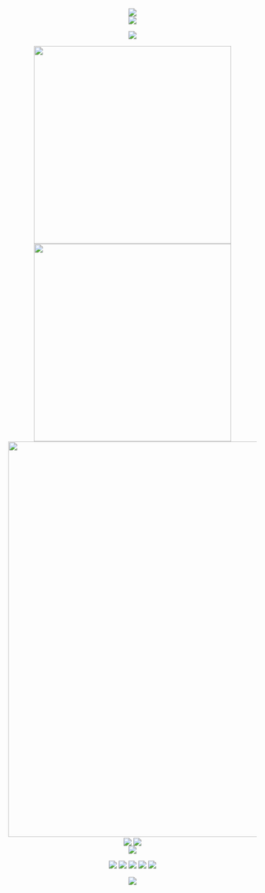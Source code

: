 
<!-- https://github.com/kyechan99/capsule-render -->
<p align="center">

<br>
<img align="center" src="https://count.getloli.com/get/@:XiaoMiaoICa?theme=rule34">
<br>
<img src="https://capsule-render.vercel.app/api?type=waving&color=timeGradient&height=300&&section=header&text=HI%20THERE!&fontSize=90&fontAlign=50&fontAlignY=30&desc=I%20am%20XiaoMiaoICa!&descAlign=50&descSize=30&descAlignY=60&animation=twinkling" />
</p>

<!-- https://github.com/DenverCoder1/readme-typing-svg -->
<p align="center">
<img src="https://readme-typing-svg.demolab.com?font=Orbitron&size=25&pause=1000&center=true&vCenter=true&random=false&width=600&lines=Welcome+to+my+GitHub+profile+page!;I+am+super+obsessed+with+programming!" />
</p>

<p align="center">
<!-- https://github.com/anuraghazra/github-readme-stats -->
<img align="center" width="400" src="https://github-readme-stats.vercel.app/api?username=XiaoMiaoICa&theme=transparent&show_icons=true&hide_border=true" />
<!-- https://github.com/DenverCoder1/github-readme-streak-stats -->
<img align="center" width="400" src="https://streak-stats.demolab.com?user=XiaoMiaoICa&theme=transparent&date_format=%5BY.%5Dn.j&hide_border=true" />
<br/>
<!-- https://github.com/Ashutosh00710/github-readme-activity-graph -->
<img width="800" src="https://github-readme-activity-graph.vercel.app/graph?username=XiaoMiaoICa&theme=github-compact&hide_border=true&area=true" />
<br/>
<!-- https://github.com/anuraghazra/github-readme-stats -->
<img align="center" src="https://github-readme-stats.vercel.app/api/wakatime?username=XiaoMiaoICa&theme=transparent&hide_border=true&layout=compact&langs_count=22" />
<!-- https://github.com/anuraghazra/github-readme-stats -->
<img align="center" src="https://github-readme-stats.vercel.app/api/top-langs/?username=XiaoMiaoICa&theme=transparent&hide_border=true&layout=donut-vertical&langs_count=6" />
<br/>
<!-- https://github.com/tandpfun/skill-icons -->
<img align="center" src="https://skillicons.dev/icons?i=py,cs,html,css,js,lua," />
  
</p>
<!-- https://github.com/badges/shields -->
<p align="center">
<a href="https://github.com/XiaoMiaoICa"><img src="https://img.shields.io/badge/GitHub-XiaoMiaoICa-blue?logo=github" /></a>
<a href="[https://space.bilibili.com/498105668](https://space.bilibili.com/1775750067)"><img src="https://img.shields.io/badge/哔哩哔哩-苗萝缘莉雫-pink?logo=bilibili" /></a>
<a href="[[ https://img.shields.io/badge/QQ-XiaoMiaoIa-green?logo=tencentqq]](https://space.bilibili.com/1775750067)"><img src="https://img.shields.io/badge/QQ-XiaoMiaoIa-green?logo=tencentqq" /></a>
<a href="[[https://twitter.com/XiaoMiao_ICa](https://qm.qq.com/q/QrRIlBmXKK]]"><img src="https://img.shields.io/badge/QQ-XiaoMiaoICa-green?logo=x" /></a>
<a href="[[[https://twitter.com/XiaoMiao_ICa](https://qm.qq.com/q/QrRIlBmXKK]]"><img src="https://img.shields.io/badge/QQ-XiaoMiaoICa-green?logo=youtube" /></a>


</p>

<!-- https://github.com/kyechan99/capsule-render -->
<p align="center">
<img src="https://capsule-render.vercel.app/api?type=waving&color=timeGradient&height=300&&section=footer&text=THE%20END!&fontSize=90&fontAlign=50&fontAlignY=70&desc=Hope%20your%20program%20is%20bug-free!&descAlign=50&descSize=30&descAlignY=40&animation=twinkling" />
</p>
